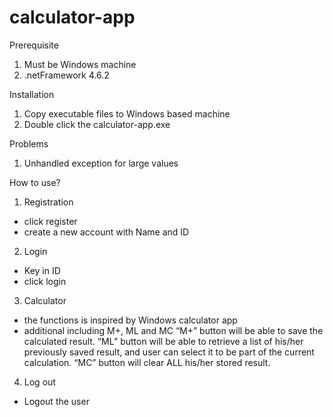 # calculator-app

Prerequisite
1) Must be Windows machine
2) .netFramework 4.6.2

Installation
1) Copy executable files to Windows based machine
2) Double click the calculator-app.exe

Problems
1) Unhandled exception for large values

How to use?
1) Registration
- click register
- create a new account with Name and ID

2) Login
- Key in ID
- click login

3) Calculator
- the functions is inspired by Windows calculator app
- additional including M+, ML and MC
“M+” button will be able to save the calculated result.
“ML” button will be able to retrieve a list of his/her previously saved result, and user can select it to be part of the current calculation.
“MC” button will clear ALL his/her stored result.

4) Log out
- Logout the user
